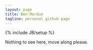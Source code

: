 ```yaml
---
layout: page
title: Ben Mordue
tagline: personal github page
---
```

{% include JB/setup %}

Nothing to see here, move along please.

